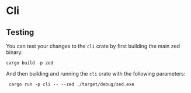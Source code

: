 # Cli

## Testing

You can test your changes to the `cli` crate by first building the main zed binary:

```
cargo build -p zed
```

And then building and running the `cli` crate with the following parameters:

```
 cargo run -p cli -- --zed ./target/debug/zed.exe
```
